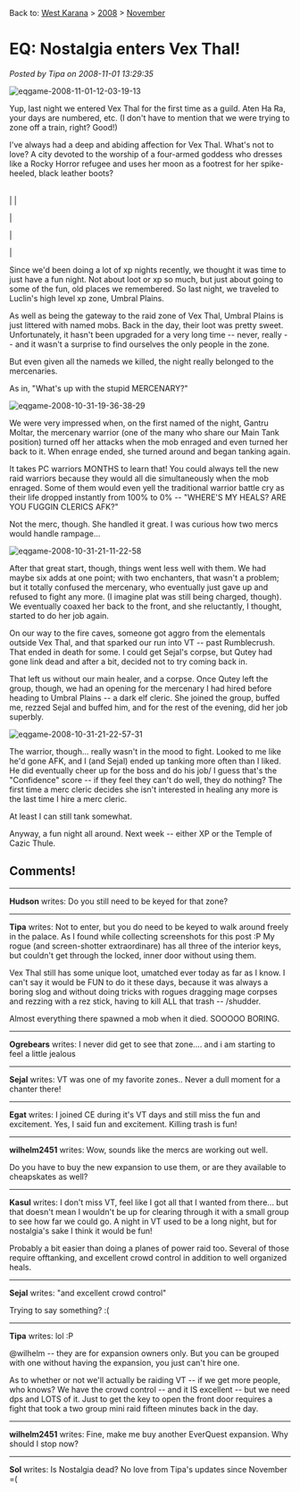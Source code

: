 Back to: [West Karana](/posts/westkarana.md) > [2008](/posts/2008/westkarana.md) > [November](./westkarana.md)
# EQ: Nostalgia enters Vex Thal!

*Posted by Tipa on 2008-11-01 13:29:35*

![](../../../uploads/2008/11/eqgame-2008-11-01-12-03-19-13.jpg "eqgame-2008-11-01-12-03-19-13")

Yup, last night we entered Vex Thal for the first time as a guild. Aten Ha Ra, your days are numbered, etc. (I don't have to mention that we were trying to zone off a train, right? Good!)

I've always had a deep and abiding affection for Vex Thal. What's not to love? A city devoted to the worship of a four-armed goddess who dresses like a Rocky Horror refugee and uses her moon as a footrest for her spike-heeled, black leather boots?




|  |  |  |  |
| --- | --- | --- | --- |
|
  |

  |

  |

  |



Since we'd been doing a lot of xp nights recently, we thought it was time to just have a fun night. Not about loot or xp so much, but just about going to some of the fun, old places we remembered. So last night, we traveled to Luclin's high level xp zone, Umbral Plains.

As well as being the gateway to the raid zone of Vex Thal, Umbral Plains is just littered with named mobs. Back in the day, their loot was pretty sweet. Unfortunately, it hasn't been upgraded for a very long time -- never, really -- and it wasn't a surprise to find ourselves the only people in the zone.

But even given all the nameds we killed, the night really belonged to the mercenaries.

As in, "What's up with the stupid MERCENARY?"

![](../../../uploads/2008/11/eqgame-2008-10-31-19-36-38-29.jpg "eqgame-2008-10-31-19-36-38-29")

We were very impressed when, on the first named of the night, Gantru Moltar, the mercenary warrior (one of the many who share our Main Tank position) turned off her attacks when the mob enraged and even turned her back to it. When enrage ended, she turned around and began tanking again.

It takes PC warriors MONTHS to learn that! You could always tell the new raid warriors because they would all die simultaneously when the mob enraged. Some of them would even yell the traditional warrior battle cry as their life dropped instantly from 100% to 0% -- "WHERE'S MY HEALS? ARE YOU FUGGIN CLERICS AFK?"

Not the merc, though. She handled it great. I was curious how two mercs would handle rampage...

![](../../../uploads/2008/11/eqgame-2008-10-31-21-11-22-58.jpg "eqgame-2008-10-31-21-11-22-58")

After that great start, though, things went less well with them. We had maybe six adds at one point; with two enchanters, that wasn't a problem; but it totally confused the mercenary, who eventually just gave up and refused to fight any more. (I imagine plat was still being charged, though). We eventually coaxed her back to the front, and she reluctantly, I thought, started to do her job again.

On our way to the fire caves, someone got aggro from the elementals outside Vex Thal, and that sparked our run into VT -- past Rumblecrush. That ended in death for some. I could get Sejal's corpse, but Qutey had gone link dead and after a bit, decided not to try coming back in.

That left us without our main healer, and a corpse. Once Qutey left the group, though, we had an opening for the mercenary I had hired before heading to Umbral Plains -- a dark elf cleric. She joined the group, buffed me, rezzed Sejal and buffed him, and for the rest of the evening, did her job superbly.

![](../../../uploads/2008/11/eqgame-2008-10-31-21-22-57-31.jpg "eqgame-2008-10-31-21-22-57-31")

The warrior, though... really wasn't in the mood to fight. Looked to me like he'd gone AFK, and I (and Sejal) ended up tanking more often than I liked. He did eventually cheer up for the boss and do his job/ I guess that's the "Confidence" score -- if they feel they can't do well, they do nothing? The first time a merc cleric decides she isn't interested in healing any more is the last time I hire a merc cleric.

At least I can still tank somewhat.

Anyway, a fun night all around. Next week -- either XP or the Temple of Cazic Thule.

## Comments!

---

**Hudson** writes: Do you still need to be keyed for that zone?

---

**Tipa** writes: Not to enter, but you do need to be keyed to walk around freely in the palace. As I found while collecting screenshots for this post :P My rogue (and screen-shotter extraordinare) has all three of the interior keys, but couldn't get through the locked, inner door without using them.

Vex Thal still has some unique loot, umatched ever today as far as I know. I can't say it would be FUN to do it these days, because it was always a boring slog and without doing tricks with rogues dragging mage corpses and rezzing with a rez stick, having to kill ALL that trash -- /shudder.

Almost everything there spawned a mob when it died. SOOOOO BORING.

---

**Ogrebears** writes: I never did get to see that zone.... and i am starting to feel a little jealous

---

**Sejal** writes: VT was one of my favorite zones.. Never a dull moment for a chanter there!

---

**Egat** writes: I joined CE during it's VT days and still miss the fun and excitement. Yes, I said fun and excitement. Killing trash is fun!

---

**wilhelm2451** writes: Wow, sounds like the mercs are working out well.

Do you have to buy the new expansion to use them, or are they available to cheapskates as well?

---

**Kasul** writes: I don't miss VT, feel like I got all that I wanted from there... but that doesn't mean I wouldn't be up for clearing through it with a small group to see how far we could go. A night in VT used to be a long night, but for nostalgia's sake I think it would be fun!

Probably a bit easier than doing a planes of power raid too. Several of those require offtanking, and excellent crowd control in addition to well organized heals.

---

**Sejal** writes: "and excellent crowd control"

Trying to say something? :(

---

**Tipa** writes: lol :P

@wilhelm -- they are for expansion owners only. But you can be grouped with one without having the expansion, you just can't hire one.

As to whether or not we'll actually be raiding VT -- if we get more people, who knows? We have the crowd control -- and it IS excellent -- but we need dps and LOTS of it. Just to get the key to open the front door requires a fight that took a two group mini raid fifteen minutes back in the day.

---

**wilhelm2451** writes: Fine, make me buy another EverQuest expansion. Why should I stop now?

---

**Sol** writes: Is Nostalgia dead? No love from Tipa's updates since November =(

